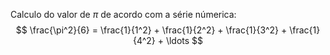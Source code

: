 Calculo do valor de $\pi$ de acordo com a série númerica:
$$
\frac{\pi^2}{6} = \frac{1}{1^2} + \frac{1}{2^2} + \frac{1}{3^2} + \frac{1}{4^2} + \ldots
$$
